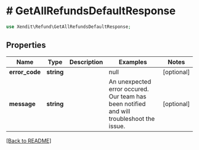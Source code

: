 # # GetAllRefundsDefaultResponse


```php
use Xendit\Refund\GetAllRefundsDefaultResponse;
```
## Properties

| Name | Type | Description | Examples | Notes |
| ------------ | ------------- | ------------- | ------------- | -------------|
| **error_code** | **string** |  | null |  [optional] |
| **message** | **string** |  | An unexpected error occured. Our team has been notified and will troubleshoot the issue. |  [optional] |


[[Back to README]](../../README.md)
